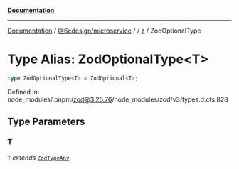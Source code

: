 [**Documentation**](../../../../../README.md)

***

[Documentation](../../../../../README.md) / [@6edesign/microservice](../../../README.md) / [](../../../README.md) / [z](../README.md) / ZodOptionalType

# Type Alias: ZodOptionalType&lt;T&gt;

```ts
type ZodOptionalType<T> = ZodOptional<T>;
```

Defined in: node\_modules/.pnpm/zod@3.25.76/node\_modules/zod/v3/types.d.cts:828

## Type Parameters

### T

`T` *extends* [`ZodTypeAny`](ZodTypeAny.md)
